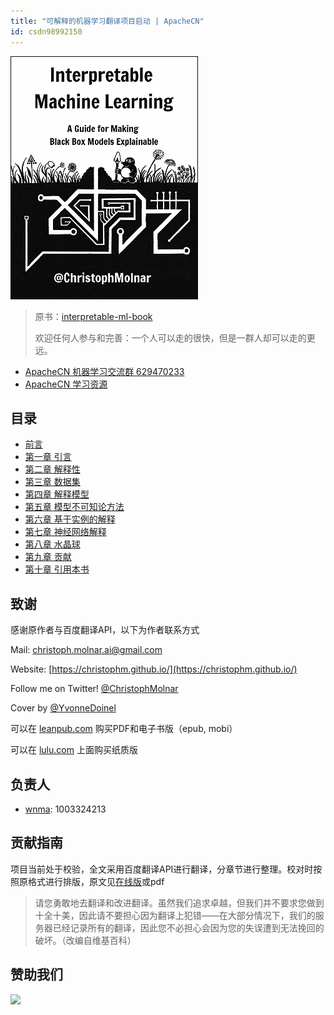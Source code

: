 ```yaml
---
title: "可解释的机器学习翻译项目启动 | ApacheCN"
id: csdn98992150
---
```


![](../img/7392e75504ef0a3803b70b3c91a06d67.png)

> 原书：[interpretable-ml-book](https://christophm.github.io/interpretable-ml-book/index.html)
> 
> 欢迎任何人参与和完善：一个人可以走的很快，但是一群人却可以走的更远。

*   [ApacheCN 机器学习交流群 629470233](http://shang.qq.com/wpa/qunwpa?idkey=30e5f1123a79867570f665aa3a483ca404b1c3f77737bc01ec520ed5f078ddef)
*   [ApacheCN 学习资源](http://www.apachecn.org/)

## 目录

*   [前言](https://github.com/apachecn/interpretable-ml-book-zh/blob/master/docs/0.md)
*   [第一章 引言](https://github.com/apachecn/interpretable-ml-book-zh/blob/master/docs/1.md)
*   [第二章 解释性](https://github.com/apachecn/interpretable-ml-book-zh/blob/master/docs/2.md)
*   [第三章 数据集](https://github.com/apachecn/interpretable-ml-book-zh/blob/master/docs/3.md)
*   [第四章 解释模型](https://github.com/apachecn/interpretable-ml-book-zh/blob/master/docs/4.md)
*   [第五章 模型不可知论方法](https://github.com/apachecn/interpretable-ml-book-zh/blob/master/docs/5.md)
*   [第六章 基于实例的解释](https://github.com/apachecn/interpretable-ml-book-zh/blob/master/docs/6.md)
*   [第七章 神经网络解释](https://github.com/apachecn/interpretable-ml-book-zh/blob/master/docs/7.md)
*   [第八章 水晶球](https://github.com/apachecn/interpretable-ml-book-zh/blob/master/docs/8.md)
*   [第九章 贡献](https://github.com/apachecn/interpretable-ml-book-zh/blob/master/docs/9.md)
*   [第十章 引用本书](https://github.com/apachecn/interpretable-ml-book-zh/blob/master/docs/10.md)

## 致谢

感谢原作者与百度翻译API，以下为作者联系方式

Mail: christoph.molnar.ai@gmail.com

Website: [https://christophm.github.io/](https://christophm.github.io/)

Follow me on Twitter! [@ChristophMolnar](https://twitter.com/ChristophMolnar)

Cover by [@YvonneDoinel](https://twitter.com/YvonneDoinel)

可以在 [leanpub.com](https://leanpub.com/interpretable-machine-learning) 购买PDF和电子书版（epub, mobi）

可以在 [lulu.com](http://www.lulu.com/shop/christoph-molnar/interpretable-machine-learning/paperback/product-24036234.html) 上面购买纸质版

## 负责人

*   [wnma](interpretable-ml-book): 1003324213

## 贡献指南

项目当前处于校验，全文采用百度翻译API进行翻译，分章节进行整理。校对时按照原格式进行排版，原文见[在线版](https://christophm.github.io/interpretable-ml-book/index.html)或pdf

> 请您勇敢地去翻译和改进翻译。虽然我们追求卓越，但我们并不要求您做到十全十美，因此请不要担心因为翻译上犯错——在大部分情况下，我们的服务器已经记录所有的翻译，因此您不必担心会因为您的失误遭到无法挽回的破坏。（改编自维基百科）

## 赞助我们

![](../img/1b816af25f93b9a4fe13fb9ec1ce0c51.png)
